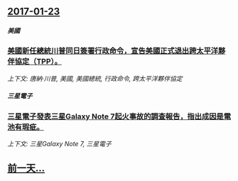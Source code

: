 ## [2017-01-23](/news/2017/01/23/index.md)

##### 美國
### [美國新任總統川普同日簽署行政命令，宣告美國正式退出跨太平洋夥伴協定（TPP）。 ](/news/2017/01/23/美國新任總統川普同日簽署行政命令-宣告美國正式退出跨太平洋夥伴協定-TPP.md)
_上下文: 唐納·川普, 美國, 美國總統, 行政命令, 跨太平洋夥伴協定_

##### 三星電子
### [三星電子發表三星Galaxy Note 7起火事故的調查報告，指出成因是電池有瑕疵。 ](/news/2017/01/23/三星電子發表三星Galaxy-Note-7起火事故的調查報告-指出成因是電池有瑕疵.md)
_上下文: 三星Galaxy Note 7, 三星電子_

## [前一天...](/news/2017/01/22/index.md)

